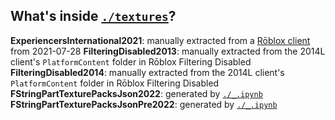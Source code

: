 ## What's inside [`./textures`](./textures/)?

**ExperiencersInternational2021**: manually extracted from a [Rōblox client](https://github.com/ExperiencersInternational/Roblox28072021/tree/main/Roblox%20Player/PlatformContent/pc/textures) from 2021-07-28
**FilteringDisabled2013**: manually extracted from the 2014L client's `PlatformContent` folder in Rōblox Filtering Disabled
**FilteringDisabled2014**: manually extracted from the 2014L client's `PlatformContent` folder in Rōblox Filtering Disabled
**FStringPartTexturePacksJson2022**: generated by [`./_.ipynb`](./_.ipynb)
**FStringPartTexturePacksJsonPre2022**: generated by [`./_.ipynb`](./_.ipynb)
